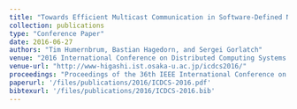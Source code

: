 ```yaml
---
title: "Towards Efficient Multicast Communication in Software-Defined Networks"
collection: publications
type: "Conference Paper"
date: 2016-06-27
authors: "Tim Humernbrum, Bastian Hagedorn, and Sergei Gorlatch"
venue: "2016 International Conference on Distributed Computing Systems Workshops (ICDCS)"
venue-url: "http://www-higashi.ist.osaka-u.ac.jp/icdcs2016/"
proceedings: "Proceedings of the 36th IEEE International Conference on Distributed Computing Systems Workshops, (ICDCS) Workshops, Nara, Japan, June 27-30, 2016"
paperurl: '/files/publications/2016/ICDCS-2016.pdf'
bibtexurl: '/files/publications/2016/ICDCS-2016.bib'
---
```

